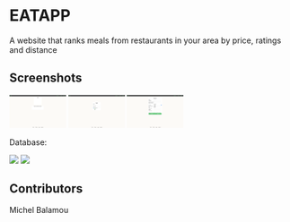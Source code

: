 # EATAPP
  A website that ranks meals from restaurants in your area by price, ratings and distance

## Screenshots

  <img src="instructions/screenshots/index.png" width="20%"/> <img src="instructions/screenshots/login.png" width="20%"/> <img src="instructions/screenshots/sing_up.png" width="20%"/>

  Database:

  <img src="https://i.imgur.com/3YHcX4C.png" width="20%"/> <img src="https://i.imgur.com/xb3ioi0.png" width="20%"/>

## Contributors
  Michel Balamou
